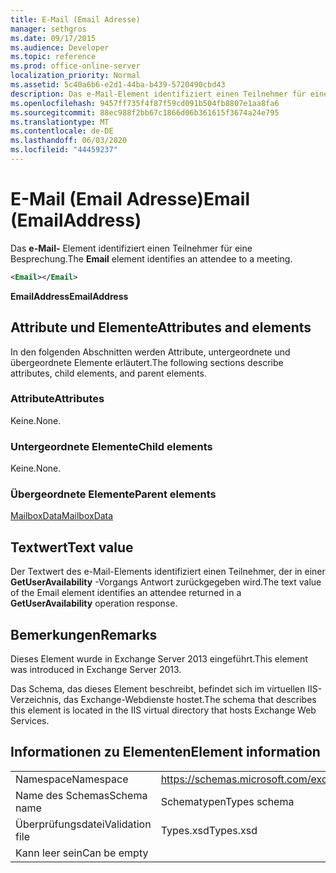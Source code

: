 ```yaml
---
title: E-Mail (Email Adresse)
manager: sethgros
ms.date: 09/17/2015
ms.audience: Developer
ms.topic: reference
ms.prod: office-online-server
localization_priority: Normal
ms.assetid: 5c40a6b6-e2d1-44ba-b439-5720490cbd43
description: Das e-Mail-Element identifiziert einen Teilnehmer für eine Besprechung.
ms.openlocfilehash: 9457ff735f4f87f59cd091b504fb8807e1aa8fa6
ms.sourcegitcommit: 88ec988f2bb67c1866d06b361615f3674a24e795
ms.translationtype: MT
ms.contentlocale: de-DE
ms.lasthandoff: 06/03/2020
ms.locfileid: "44459237"
---
```

# <a name="email-emailaddress"></a><span data-ttu-id="38a2a-103">E-Mail (Email Adresse)</span><span class="sxs-lookup"><span data-stu-id="38a2a-103">Email (EmailAddress)</span></span>

<span data-ttu-id="38a2a-104">Das **e-Mail-** Element identifiziert einen Teilnehmer für eine Besprechung.</span><span class="sxs-lookup"><span data-stu-id="38a2a-104">The **Email** element identifies an attendee to a meeting.</span></span> 
  
```XML
<Email></Email>
```

 <span data-ttu-id="38a2a-105">**EmailAddress**</span><span class="sxs-lookup"><span data-stu-id="38a2a-105">**EmailAddress**</span></span>
## <a name="attributes-and-elements"></a><span data-ttu-id="38a2a-106">Attribute und Elemente</span><span class="sxs-lookup"><span data-stu-id="38a2a-106">Attributes and elements</span></span>

<span data-ttu-id="38a2a-107">In den folgenden Abschnitten werden Attribute, untergeordnete und übergeordnete Elemente erläutert.</span><span class="sxs-lookup"><span data-stu-id="38a2a-107">The following sections describe attributes, child elements, and parent elements.</span></span>
  
### <a name="attributes"></a><span data-ttu-id="38a2a-108">Attribute</span><span class="sxs-lookup"><span data-stu-id="38a2a-108">Attributes</span></span>

<span data-ttu-id="38a2a-109">Keine.</span><span class="sxs-lookup"><span data-stu-id="38a2a-109">None.</span></span>
  
### <a name="child-elements"></a><span data-ttu-id="38a2a-110">Untergeordnete Elemente</span><span class="sxs-lookup"><span data-stu-id="38a2a-110">Child elements</span></span>

<span data-ttu-id="38a2a-111">Keine.</span><span class="sxs-lookup"><span data-stu-id="38a2a-111">None.</span></span>
  
### <a name="parent-elements"></a><span data-ttu-id="38a2a-112">Übergeordnete Elemente</span><span class="sxs-lookup"><span data-stu-id="38a2a-112">Parent elements</span></span>

[<span data-ttu-id="38a2a-113">MailboxData</span><span class="sxs-lookup"><span data-stu-id="38a2a-113">MailboxData</span></span>](mailboxdata.md)
  
## <a name="text-value"></a><span data-ttu-id="38a2a-114">Textwert</span><span class="sxs-lookup"><span data-stu-id="38a2a-114">Text value</span></span>

<span data-ttu-id="38a2a-115">Der Textwert des e-Mail-Elements identifiziert einen Teilnehmer, der in einer **GetUserAvailability** -Vorgangs Antwort zurückgegeben wird.</span><span class="sxs-lookup"><span data-stu-id="38a2a-115">The text value of the Email element identifies an attendee returned in a **GetUserAvailability** operation response.</span></span> 
  
## <a name="remarks"></a><span data-ttu-id="38a2a-116">Bemerkungen</span><span class="sxs-lookup"><span data-stu-id="38a2a-116">Remarks</span></span>

<span data-ttu-id="38a2a-117">Dieses Element wurde in Exchange Server 2013 eingeführt.</span><span class="sxs-lookup"><span data-stu-id="38a2a-117">This element was introduced in Exchange Server 2013.</span></span>
  
<span data-ttu-id="38a2a-118">Das Schema, das dieses Element beschreibt, befindet sich im virtuellen IIS-Verzeichnis, das Exchange-Webdienste hostet.</span><span class="sxs-lookup"><span data-stu-id="38a2a-118">The schema that describes this element is located in the IIS virtual directory that hosts Exchange Web Services.</span></span>
  
## <a name="element-information"></a><span data-ttu-id="38a2a-119">Informationen zu Elementen</span><span class="sxs-lookup"><span data-stu-id="38a2a-119">Element information</span></span>

|||
|:-----|:-----|
|<span data-ttu-id="38a2a-120">Namespace</span><span class="sxs-lookup"><span data-stu-id="38a2a-120">Namespace</span></span>  <br/> |https://schemas.microsoft.com/exchange/services/2006/types  <br/> |
|<span data-ttu-id="38a2a-121">Name des Schemas</span><span class="sxs-lookup"><span data-stu-id="38a2a-121">Schema name</span></span>  <br/> |<span data-ttu-id="38a2a-122">Schematypen</span><span class="sxs-lookup"><span data-stu-id="38a2a-122">Types schema</span></span>  <br/> |
|<span data-ttu-id="38a2a-123">Überprüfungsdatei</span><span class="sxs-lookup"><span data-stu-id="38a2a-123">Validation file</span></span>  <br/> |<span data-ttu-id="38a2a-124">Types.xsd</span><span class="sxs-lookup"><span data-stu-id="38a2a-124">Types.xsd</span></span>  <br/> |
|<span data-ttu-id="38a2a-125">Kann leer sein</span><span class="sxs-lookup"><span data-stu-id="38a2a-125">Can be empty</span></span>  <br/> ||
   

